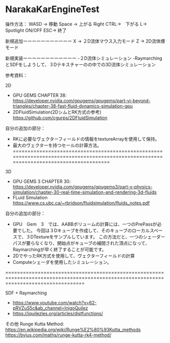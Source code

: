 # NarakaKarEngineTest

操作方法：
WASD  -> 移動
Space -> 上がる
Right CTRL->　下がる
L-> Spotlight ON/OFF
ESC-> 終了

新規追加ーーーーーーーーーーー
X -> ２D流体マウス入力モード
Z -> 2D流体煙モード

新規実装ーーーーーーーーーーーー
-２D流体シミュレーション
-RaymarchingとSDFをしようして、３Dテキスチャーのの中での3D流体シミュレーション

参考資料：

2D 
- GPU GEMS CHAPTER 38: 
https://developer.nvidia.com/gpugems/gpugems/part-vi-beyond-triangles/chapter-38-fast-fluid-dynamics-simulation-gpu
- 2DFluidSimulation(2DシムとRK方式の参考)
https://github.com/cgurps/2DFluidSimulation

自分の追加の部分：
- RKに必要なヴェクターフィールドの情報をtextureArrayを使用して保持。
- 最大のヴェクターを持つセールの計算方法。
=======================================================================================================================================

3D
- GPU GEMS 3 CHAPTER 30:
https://developer.nvidia.com/gpugems/gpugems3/part-v-physics-simulation/chapter-30-real-time-simulation-and-rendering-3d-fluids
- FLuid Simulation
https://www.cs.ubc.ca/~rbridson/fluidsimulation/fluids_notes.pdf

自分の追加の部分：
- GPU　Gem　3　では、AABBボリュームの計算には、一つのPrePassが必要でした。
 今回は３Dキューブを作成して、そのキューブのローカルスペースで、３DTextureをサンプルしています。
 この方法だと、一つのシェーダーパスが要らなくなり、開始点がキューブの補間された頂点になって、Raymarchingが早く終了することが可能です。
- 2DでやったRK方式を使用して、ヴェクターフィールドの計算
- Computeシェーダを使用したシミュレーション。

=======================================================================================================================================

SDF + Raymarching 
- https://www.youtube.com/watch?v=62-pRVZuS5c&ab_channel=InigoQuilez
- https://iquilezles.org/articles/distfunctions/


その他
Runge Kutta Method:
https://en.wikipedia.org/wiki/Runge%E2%80%93Kutta_methods
https://byjus.com/maths/runge-kutta-rk4-method/
